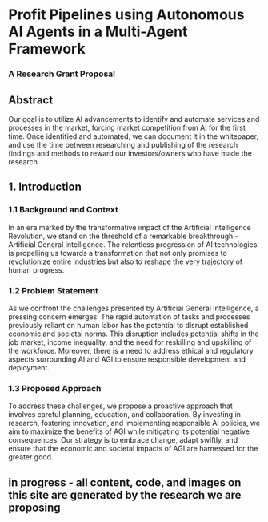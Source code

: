 # Profit Pipelines using Autonomous AI Agents in a Multi-Agent Framework
### A Research Grant Proposal

## Abstract

Our goal is to utilize AI advancements to identify and automate services and processes in the market, forcing market competition from AI for the first time. Once identified and automated, we can document it in the whitepaper, and use the time between researching and publishing of the research findings and methods to reward our investors/owners who have made the research

## 1. Introduction

### 1.1 Background and Context
In an era marked by the transformative impact of the Artificial Intelligence Revolution, we stand on the threshold of a remarkable breakthrough - Artificial General Intelligence. The relentless progression of AI technologies is propelling us towards a transformation that not only promises to revolutionize entire industries but also to reshape the very trajectory of human progress.

### 1.2 Problem Statement
As we confront the challenges presented by Artificial General Intelligence, a pressing concern emerges. The rapid automation of tasks and processes previously reliant on human labor has the potential to disrupt established economic and societal norms. This disruption includes potential shifts in the job market, income inequality, and the need for reskilling and upskilling of the workforce. Moreover, there is a need to address ethical and regulatory aspects surrounding AI and AGI to ensure responsible development and deployment.

### 1.3 Proposed Approach
To address these challenges, we propose a proactive approach that involves careful planning, education, and collaboration. By investing in research, fostering innovation, and implementing responsible AI policies, we aim to maximize the benefits of AGI while mitigating its potential negative consequences. Our strategy is to embrace change, adapt swiftly, and ensure that the economic and societal impacts of AGI are harnessed for the greater good.

## in progress - all content, code, and images on this site are generated by the research we are proposing
